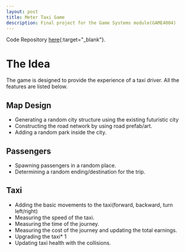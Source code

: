 ```yaml
---
layout: post
title: Meter Taxi Game
description: Final project for the Game Systems module(GAME4004)
---
```


Code Repository [here](https://github.com/Lasith-Niro/Meter-Taxi-Game){:target="_blank"}.

The Idea
============

The game is designed to provide the experience of a taxi driver. All the features are listed below.


Map Design
------------
  * Generating a random city structure using the existing futuristic city
  * Constructing the road network by using road prefab/art.
  * Adding a random park inside the city.

Passengers
------------
  * Spawning passengers in a random place.
  * Determining a random ending/destination for the trip.

Taxi
------------
  * Adding the basic movements to the taxi(forward, backward, turn left/right)
  * Measuring the speed of the taxi.
  * Measuring the time of the journey.
  * Measuring the cost of the journey and updating the total earnings.
  * Upgrading the taxi* 1
  * Updating taxi health with the collisions.

